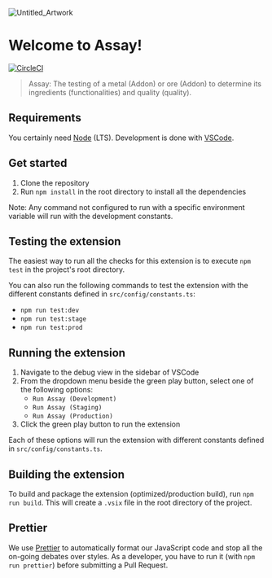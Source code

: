 ![Untitled_Artwork](https://github.com/mozilla/assay/assets/63402349/19f10519-d74c-4d3e-ab7a-e9dbb5091918)

# Welcome to **Assay**!

[![CircleCI](https://dl.circleci.com/status-badge/img/gh/mozilla/assay/tree/main.png)](https://dl.circleci.com/status-badge/redirect/gh/mozilla/assay/tree/main)

> Assay: The testing of a metal (Addon) or ore (Addon) to determine its ingredients (functionalities) and quality (quality).

## Requirements

You certainly need [Node](https://nodejs.org/en/) (LTS). Development is done with [VSCode](https://code.visualstudio.com/).

## Get started

1. Clone the repository
2. Run `npm install` in the root directory to install all the dependencies

Note: Any command not configured to run with a specific environment variable will run with the development constants.

## Testing the extension

The easiest way to run all the checks for this extension is to execute `npm test` in the project's root directory.

You can also run the following commands to test the extension with the different constants defined in `src/config/constants.ts`:

- `npm run test:dev`
- `npm run test:stage`
- `npm run test:prod`

## Running the extension

1. Navigate to the debug view in the sidebar of VSCode
2. From the dropdown menu beside the green play button, select one of the following options:
   - `Run Assay (Development)`
   - `Run Assay (Staging)`
   - `Run Assay (Production)`
3. Click the green play button to run the extension

Each of these options will run the extension with different constants defined in `src/config/constants.ts`.

## Building the extension

To build and package the extension (optimized/production build), run `npm run build`. This will create a `.vsix` file in the root directory of the project.

## Prettier

We use [Prettier][] to automatically format our JavaScript code and stop all the on-going debates over styles. As a developer, you have to run it (with `npm run prettier`) before submitting a Pull Request.

[prettier]: https://prettier.io/
